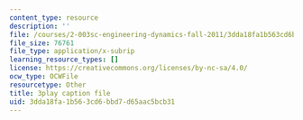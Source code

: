```yaml
---
content_type: resource
description: ''
file: /courses/2-003sc-engineering-dynamics-fall-2011/3dda18fa1b563cd6bbd7d65aac5bcb31_9_d8CQrCYUw.srt
file_size: 76761
file_type: application/x-subrip
learning_resource_types: []
license: https://creativecommons.org/licenses/by-nc-sa/4.0/
ocw_type: OCWFile
resourcetype: Other
title: 3play caption file
uid: 3dda18fa-1b56-3cd6-bbd7-d65aac5bcb31
---
```

